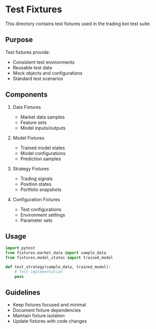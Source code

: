 # Test Fixtures

This directory contains test fixtures used in the trading bot test suite.

## Purpose

Test fixtures provide:
- Consistent test environments
- Reusable test data
- Mock objects and configurations
- Standard test scenarios

## Components

1. Data Fixtures
   - Market data samples
   - Feature sets
   - Model inputs/outputs

2. Model Fixtures
   - Trained model states
   - Model configurations
   - Prediction samples

3. Strategy Fixtures
   - Trading signals
   - Position states
   - Portfolio snapshots

4. Configuration Fixtures
   - Test configurations
   - Environment settings
   - Parameter sets

## Usage

```python
import pytest
from fixtures.market_data import sample_data
from fixtures.model_states import trained_model

def test_strategy(sample_data, trained_model):
    # Test implementation
    pass
```

## Guidelines

- Keep fixtures focused and minimal
- Document fixture dependencies
- Maintain fixture isolation
- Update fixtures with code changes
